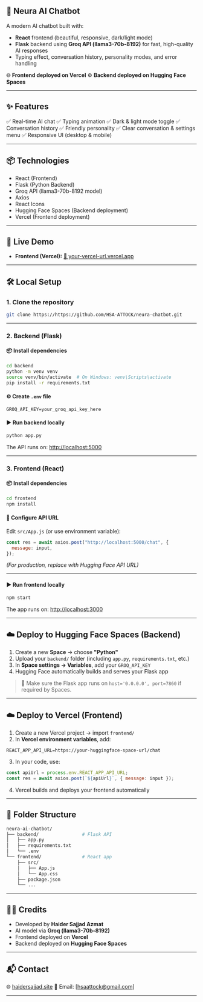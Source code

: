## 🧠 Neura AI Chatbot

A modern AI chatbot built with:

* **React** frontend (beautiful, responsive, dark/light mode)
* **Flask** backend using **Groq API (llama3-70b-8192)** for fast, high-quality AI responses
* Typing effect, conversation history, personality modes, and error handling

🌐 **Frontend deployed on Vercel**
⚙️ **Backend deployed on Hugging Face Spaces**

---

## ✨ Features

✅ Real-time AI chat
✅ Typing animation
✅ Dark & light mode toggle
✅ Conversation history
✅ Friendly personality
✅ Clear conversation & settings menu
✅ Responsive UI (desktop & mobile)

---

## 📦 Technologies

* React (Frontend)
* Flask (Python Backend)
* Groq API (llama3-70b-8192 model)
* Axios
* React Icons
* Hugging Face Spaces (Backend deployment)
* Vercel (Frontend deployment)

---

## 🚀 Live Demo

* **Frontend (Vercel):** [🔗 your-vercel-url.vercel.app](#)

---

## 🛠️ Local Setup

### 1. Clone the repository

```bash
git clone https://https://github.com/HSA-ATTOCK/neura-chatbot.git
```

---

### 2. Backend (Flask)

#### 📦 Install dependencies

```bash
cd backend
python -m venv venv
source venv/bin/activate  # On Windows: venv\Scripts\activate
pip install -r requirements.txt
```

#### ⚙️ Create `.env` file

```env
GROQ_API_KEY=your_groq_api_key_here
```

#### ▶️ Run backend locally

```bash
python app.py
```

The API runs on: [http://localhost:5000](http://localhost:5000)

---

### 3. Frontend (React)

#### 📦 Install dependencies

```bash
cd frontend
npm install
```

#### 🔧 Configure API URL

Edit `src/App.js` (or use environment variable):

```javascript
const res = await axios.post("http://localhost:5000/chat", {
  message: input,
});
```

*(For production, replace with Hugging Face API URL)*

---

#### ▶️ Run frontend locally

```bash
npm start
```

The app runs on: [http://localhost:3000](http://localhost:3000)

---

## ☁️ Deploy to Hugging Face Spaces (Backend)

1. Create a new **Space** → choose **"Python"**
2. Upload your `backend/` folder (including `app.py`, `requirements.txt`, etc.)
3. In **Space settings → Variables**, add your `GROQ_API_KEY`
4. Hugging Face automatically builds and serves your Flask app

> 📌 Make sure the Flask app runs on `host='0.0.0.0', port=7860` if required by Spaces.

---

## ☁️ Deploy to Vercel (Frontend)

1. Create a new Vercel project → import `frontend/`
2. In **Vercel environment variables**, add:

```env
REACT_APP_API_URL=https://your-huggingface-space-url/chat
```

3. In your code, use:

```javascript
const apiUrl = process.env.REACT_APP_API_URL;
const res = await axios.post(`${apiUrl}`, { message: input });
```

4. Vercel builds and deploys your frontend automatically

---

## 📄 Folder Structure

```bash
neura-ai-chatbot/
├── backend/                # Flask API
│   ├── app.py
│   ├── requirements.txt
│   └── .env
└── frontend/               # React app
    ├── src/
    │   ├── App.js
    │   └── App.css
    ├── package.json
    └── ...
```

---

## 🧑‍💻 Credits

* Developed by **Haider Sajjad Azmat**
* AI model via **Groq (llama3-70b-8192)**
* Frontend deployed on **Vercel**
* Backend deployed on **Hugging Face Spaces**

---

## 📬 Contact

🌐 [haidersajjad.site](https://haidersajjad.site)
📧 Email: \[hsaattock@gmail.com]

---